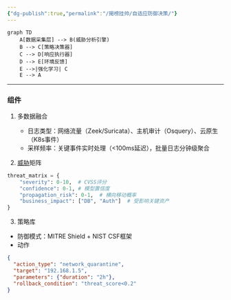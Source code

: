 ```yaml
---
{"dg-publish":true,"permalink":"/揭榜挂帅/自适应防御决策/"}
---
```


```mermaid
graph TD
    A[数据采集层] --> B(威胁分析引擎)
    B --> C[策略决策器]
    C --> D[响应执行器]
    D --> E[环境反馈]
    E -->|强化学习| C
    E --> A
```
---
### 组件
1. 多数据融合
   - 日志类型：网络流量（Zeek/Suricata）、主机审计（Osquery）、云原生（K8s事件）
   - 采样频率：关键事件实时处理（<100ms延迟），批量日志分钟级聚合

1. [威胁](威胁)矩阵
```python
threat_matrix = {
    "severity": 0-10,  # CVSS评分
    "confidence": 0-1, # 模型置信度
    "propagation_risk": 0-1,  # 横向移动概率
    "business_impact": ["DB", "Auth"]  # 受影响关键资产
}
```

3. 策略库
- 防御模式：MITRE Shield + NIST CSF框架
- 动作
```json
{
  "action_type": "network_quarantine",
  "target": "192.168.1.5",
  "parameters": {"duration": "2h"},
  "rollback_condition": "threat_score<0.2"
}
```



